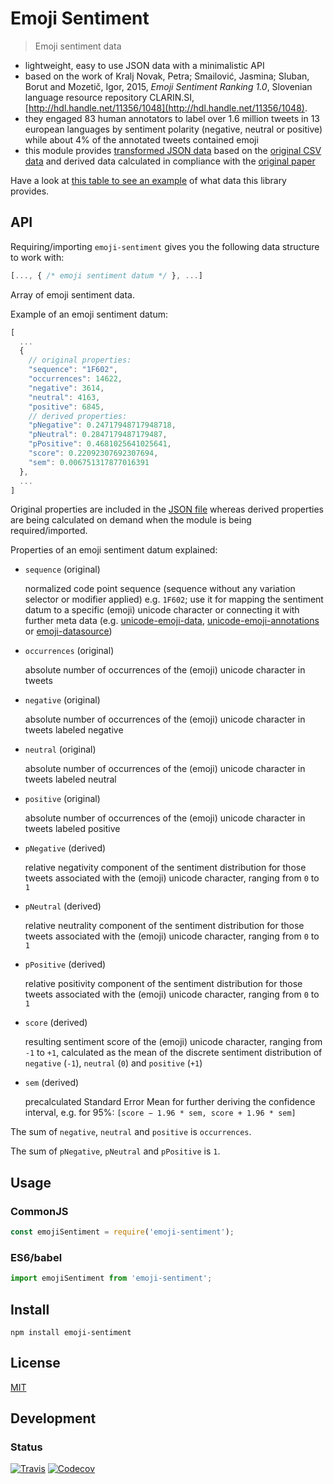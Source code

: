 # Emoji Sentiment

> Emoji sentiment data

- lightweight, easy to use JSON data with a minimalistic API
- based on the work of Kralj Novak, Petra; Smailović, Jasmina; Sluban, Borut and Mozetič, Igor, 2015, *Emoji Sentiment Ranking 1.0*, Slovenian language resource repository CLARIN.SI, [http://hdl.handle.net/11356/1048](http://hdl.handle.net/11356/1048).
- they engaged 83 human annotators to label over 1.6 million tweets in 13 european languages by sentiment polarity (negative, neutral or positive) while about 4% of the annotated tweets contained emoji
- this module provides [transformed JSON data](https://github.com/dematerializer/emoji-sentiment/blob/master/res/emoji-sentiment-data.stable.json) based on the [original CSV data](https://www.clarin.si/repository/xmlui/bitstream/handle/11356/1048/Emoji_Sentiment_Data_v1.0.csv?sequence=8&isAllowed=y) and derived data calculated in compliance with the [original paper](http://journals.plos.org/plosone/article?id=10.1371/journal.pone.0144296)

Have a look at [this table to see an example](https://dematerializer.github.io/emoji-sentiment/emoji-sentiment.stable.html) of what data this library provides.

## API

Requiring/importing `emoji-sentiment` gives you the following data structure to work with:

```javascript
[..., { /* emoji sentiment datum */ }, ...]
```

Array of emoji sentiment data.

Example of an emoji sentiment datum:

```javascript
[
  ...
  {
    // original properties:
    "sequence": "1F602",
    "occurrences": 14622,
    "negative": 3614,
    "neutral": 4163,
    "positive": 6845,
    // derived properties:
    "pNegative": 0.24717948717948718,
    "pNeutral": 0.2847179487179487,
    "pPositive": 0.4681025641025641,
    "score": 0.22092307692307694,
    "sem": 0.006751317877016391
  },
  ...
]
```

Original properties are included in the [JSON file](https://github.com/dematerializer/emoji-sentiment/blob/master/res/emoji-sentiment-data.stable.json) whereas derived properties are being calculated on demand when the module is being required/imported.

Properties of an emoji sentiment datum explained:

- `sequence` (original)

  normalized code point sequence (sequence without any variation selector or modifier applied) e.g. `1F602`; use it for mapping the sentiment datum to a specific (emoji) unicode character or connecting it with further meta data (e.g. [unicode-emoji-data](https://www.npmjs.com/package/unicode-emoji-data), [unicode-emoji-annotations](https://www.npmjs.com/package/unicode-emoji-annotations) or [emoji-datasource](https://www.npmjs.com/package/emoji-datasource))

- `occurrences` (original)

  absolute number of occurrences of the (emoji) unicode character in tweets

- `negative` (original)

  absolute number of occurrences of the (emoji) unicode character in tweets labeled negative

- `neutral` (original)

  absolute number of occurrences of the (emoji) unicode character in tweets labeled neutral

- `positive` (original)

  absolute number of occurrences of the (emoji) unicode character in tweets labeled positive

- `pNegative` (derived)

  relative negativity component of the sentiment distribution for those tweets associated with the (emoji) unicode character, ranging from `0` to `1`

- `pNeutral` (derived)

  relative neutrality component of the sentiment distribution for those tweets associated with the (emoji) unicode character, ranging from `0` to `1`

- `pPositive` (derived)

  relative positivity component of the sentiment distribution for those tweets associated with the (emoji) unicode character, ranging from `0` to `1`

- `score` (derived)

  resulting sentiment score of the (emoji) unicode character, ranging from `-1` to `+1`, calculated as the mean of the discrete sentiment distribution of `negative` (`-1`), `neutral` (`0`) and `positive` (`+1`)

- `sem` (derived)

  precalculated Standard Error Mean for further deriving the confidence interval, e.g. for 95%:
  `[score − 1.96 * sem, score + 1.96 * sem]`

The sum of `negative`, `neutral` and `positive` is `occurrences`.

The sum of `pNegative`, `pNeutral` and `pPositive` is `1`.

## Usage

### CommonJS

```javascript
const emojiSentiment = require('emoji-sentiment');
```

### ES6/babel

```javascript
import emojiSentiment from 'emoji-sentiment';
```

## Install

`npm install emoji-sentiment`

## License

[MIT](https://github.com/dematerializer/emoji-sentiment/blob/master/LICENSE)

## Development

### Status

[![Travis](https://img.shields.io/travis/dematerializer/emoji-sentiment.svg?style=flat-square)](https://travis-ci.org/dematerializer/emoji-sentiment)
[![Codecov](https://img.shields.io/codecov/c/github/dematerializer/emoji-sentiment.svg?style=flat-square)](https://codecov.io/gh/dematerializer/emoji-sentiment)
